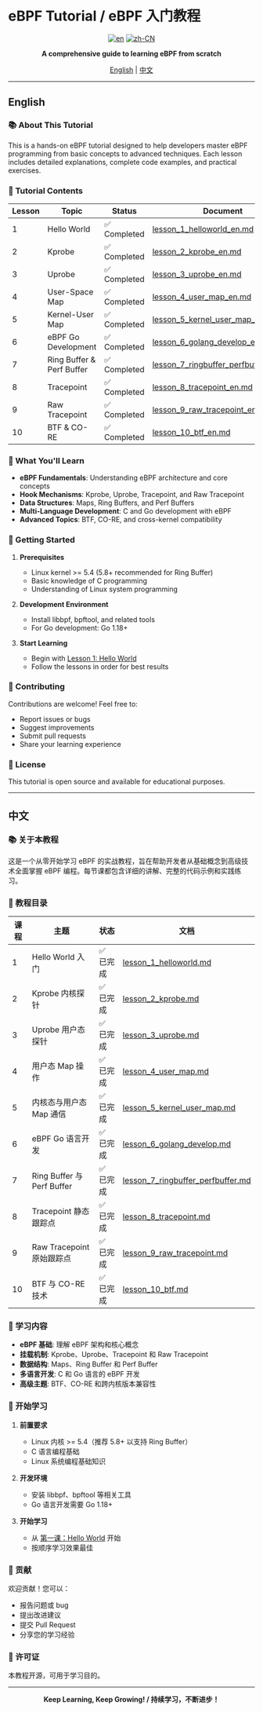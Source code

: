 # eBPF Tutorial / eBPF 入门教程

<div align="center">

[![en](https://img.shields.io/badge/lang-en-red.svg)](README.md)
[![zh-CN](https://img.shields.io/badge/lang-zh--CN-green.svg)](README_zh-CN.md)

**A comprehensive guide to learning eBPF from scratch**

[English](#english) | [中文](#中文)

</div>

---

## English

### 📚 About This Tutorial

This is a hands-on eBPF tutorial designed to help developers master eBPF programming from basic concepts to advanced techniques. Each lesson includes detailed explanations, complete code examples, and practical exercises.

### 📖 Tutorial Contents

| Lesson | Topic | Status | Document |
| ------ | ----- | ------ | -------- |
| 1 | Hello World | ✅ Completed | [lesson_1_helloworld_en.md](lesson_1_helloworld_en.md) |
| 2 | Kprobe | ✅ Completed | [lesson_2_kprobe_en.md](lesson_2_kprobe_en.md) |
| 3 | Uprobe | ✅ Completed | [lesson_3_uprobe_en.md](lesson_3_uprobe_en.md) |
| 4 | User-Space Map | ✅ Completed | [lesson_4_user_map_en.md](lesson_4_user_map_en.md) |
| 5 | Kernel-User Map | ✅ Completed | [lesson_5_kernel_user_map_en.md](lesson_5_kernel_user_map_en.md) |
| 6 | eBPF Go Development | ✅ Completed | [lesson_6_golang_develop_en.md](lesson_6_golang_develop_en.md) |
| 7 | Ring Buffer & Perf Buffer | ✅ Completed | [lesson_7_ringbuffer_perfbuffer_en.md](lesson_7_ringbuffer_perfbuffer_en.md) |
| 8 | Tracepoint | ✅ Completed | [lesson_8_tracepoint_en.md](lesson_8_tracepoint_en.md) |
| 9 | Raw Tracepoint | ✅ Completed | [lesson_9_raw_tracepoint_en.md](lesson_9_raw_tracepoint_en.md) |
| 10 | BTF & CO-RE | ✅ Completed | [lesson_10_btf_en.md](lesson_10_btf_en.md) |

### 🎯 What You'll Learn

- **eBPF Fundamentals**: Understanding eBPF architecture and core concepts
- **Hook Mechanisms**: Kprobe, Uprobe, Tracepoint, and Raw Tracepoint
- **Data Structures**: Maps, Ring Buffers, and Perf Buffers
- **Multi-Language Development**: C and Go development with eBPF
- **Advanced Topics**: BTF, CO-RE, and cross-kernel compatibility

### 🚀 Getting Started

1. **Prerequisites**
   - Linux kernel >= 5.4 (5.8+ recommended for Ring Buffer)
   - Basic knowledge of C programming
   - Understanding of Linux system programming

2. **Development Environment**
   - Install libbpf, bpftool, and related tools
   - For Go development: Go 1.18+

3. **Start Learning**
   - Begin with [Lesson 1: Hello World](lesson_1_helloworld_en.md)
   - Follow the lessons in order for best results

### 📝 Contributing

Contributions are welcome! Feel free to:
- Report issues or bugs
- Suggest improvements
- Submit pull requests
- Share your learning experience

### 📄 License

This tutorial is open source and available for educational purposes.

---

## 中文

### 📚 关于本教程

这是一个从零开始学习 eBPF 的实战教程，旨在帮助开发者从基础概念到高级技术全面掌握 eBPF 编程。每节课都包含详细的讲解、完整的代码示例和实践练习。

### 📖 教程目录

| 课程 | 主题 | 状态 | 文档 |
| ---- | ---- | ---- | ---- |
| 1 | Hello World 入门 | ✅ 已完成 | [lesson_1_helloworld.md](lesson_1_helloworld.md) |
| 2 | Kprobe 内核探针 | ✅ 已完成 | [lesson_2_kprobe.md](lesson_2_kprobe.md) |
| 3 | Uprobe 用户态探针 | ✅ 已完成 | [lesson_3_uprobe.md](lesson_3_uprobe.md) |
| 4 | 用户态 Map 操作 | ✅ 已完成 | [lesson_4_user_map.md](lesson_4_user_map.md) |
| 5 | 内核态与用户态 Map 通信 | ✅ 已完成 | [lesson_5_kernel_user_map.md](lesson_5_kernel_user_map.md) |
| 6 | eBPF Go 语言开发 | ✅ 已完成 | [lesson_6_golang_develop.md](lesson_6_golang_develop.md) |
| 7 | Ring Buffer 与 Perf Buffer | ✅ 已完成 | [lesson_7_ringbuffer_perfbuffer.md](lesson_7_ringbuffer_perfbuffer.md) |
| 8 | Tracepoint 静态跟踪点 | ✅ 已完成 | [lesson_8_tracepoint.md](lesson_8_tracepoint.md) |
| 9 | Raw Tracepoint 原始跟踪点 | ✅ 已完成 | [lesson_9_raw_tracepoint.md](lesson_9_raw_tracepoint.md) |
| 10 | BTF 与 CO-RE 技术 | ✅ 已完成 | [lesson_10_btf.md](lesson_10_btf.md) |

### 🎯 学习内容

- **eBPF 基础**: 理解 eBPF 架构和核心概念
- **挂载机制**: Kprobe、Uprobe、Tracepoint 和 Raw Tracepoint
- **数据结构**: Maps、Ring Buffer 和 Perf Buffer
- **多语言开发**: C 和 Go 语言的 eBPF 开发
- **高级主题**: BTF、CO-RE 和跨内核版本兼容性

### 🚀 开始学习

1. **前置要求**
   - Linux 内核 >= 5.4（推荐 5.8+ 以支持 Ring Buffer）
   - C 语言编程基础
   - Linux 系统编程基础知识

2. **开发环境**
   - 安装 libbpf、bpftool 等相关工具
   - Go 语言开发需要 Go 1.18+

3. **开始学习**
   - 从 [第一课：Hello World](lesson_1_helloworld.md) 开始
   - 按顺序学习效果最佳

### 📝 贡献

欢迎贡献！您可以：
- 报告问题或 bug
- 提出改进建议
- 提交 Pull Request
- 分享您的学习经验

### 📄 许可证

本教程开源，可用于学习目的。

---

<div align="center">

**Keep Learning, Keep Growing! / 持续学习，不断进步！**

</div>
